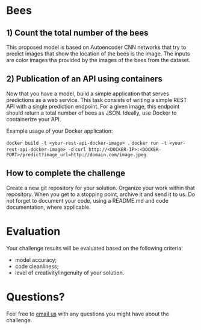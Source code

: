 # Bees

## 1) Count the total number of the bees

This proposed model is based on Autoencoder CNN networks that try to predict images that show the location of the bees is the image.
The inputs are color images tha provided by the images of the bees from the dataset.



## 2) Publication of an API using containers

Now that you have a model, build a simple application that serves predictions as a web service.
This task consists of writing a simple REST API with a single prediction endpoint. For a given image, this endpoint should return a total number of bees as JSON. Ideally, use Docker to containerize your API.

Example usage of your Docker application:

`docker build -t <your-rest-api-docker-image> .`
`docker run -t <your-rest-api-docker-image> -d`
`curl http://<DOCKER-IP>:<DOCKER-PORT>/predict?image_url=http://domain.com/image.jpeg`

## How to complete the challenge

Create a new git repository for your solution.
Organize your work within that repository. When you get to a stopping point, archive it and send it to us. Do not forget to document your code, using a README.md and code documentation, where applicable.

# Evaluation
Your challenge results will be evaluated based on the following criteria:

- model accuracy;
- code cleanliness;
- level of creativity/ingenuity of your solution.

# Questions?
Feel free to [email us](mailto:herbert@hasty.ai) with any questions you might have about the challenge.
